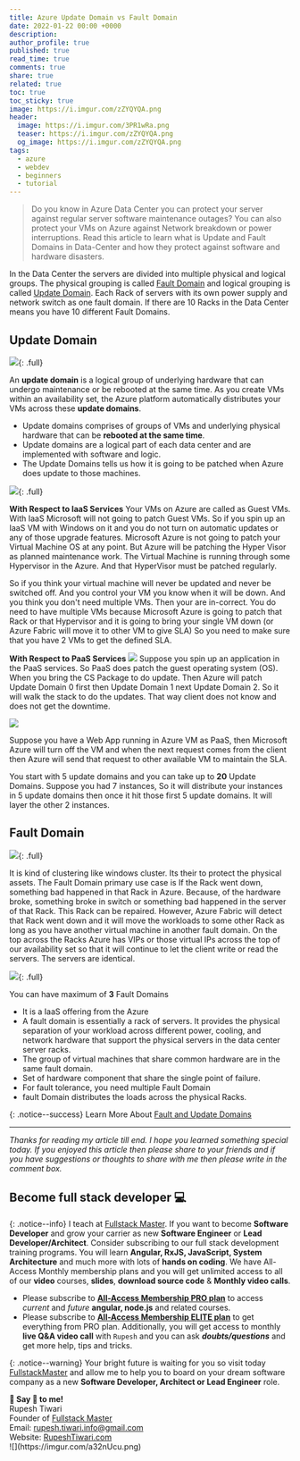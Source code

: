 ```yaml
---
title: Azure Update Domain vs Fault Domain
date: 2022-01-22 00:00 +0000
description:
author_profile: true
published: true
read_time: true
comments: true
share: true
related: true
toc: true
toc_sticky: true
image: https://i.imgur.com/zZYQYQA.png
header:
  image: https://i.imgur.com/3PR1wRa.png
  teaser: https://i.imgur.com/zZYQYQA.png
  og_image: https://i.imgur.com/zZYQYQA.png
tags:
  - azure
  - webdev
  - beginners
  - tutorial
---
```


> Do you know in Azure Data Center you can protect your server against regular server software maintenance outages? You can also protect your VMs on Azure against Network breakdown or power interruptions. Read this article to learn what is Update and Fault Domains in Data-Center and how they protect against software and hardware disasters.

In the Data Center the servers are divided into multiple physical and logical groups. The physical grouping is called [Fault Domain](#why-do-we-separate-servers-in-different-racks) and logical grouping is called [Update Domain](#why-group-servers-in-update-domains). Each Rack of servers with its own power supply and network switch as one fault domain. If there are 10 Racks in the Data Center means you have 10 different Fault Domains.

## Update Domain

![](https://imgur.com/go8fjZ9.png){: .full}

An **update domain** is a logical group of underlying hardware that can undergo maintenance or be rebooted at the same time. As you create VMs within an availability set, the Azure platform automatically distributes your VMs across these **update domains**.

- Update domains comprises of groups of VMs and underlying physical hardware that can be **rebooted at the same time**.
- Update domains are a logical part of each data center and are implemented with software and logic.
- The Update Domains tells us how it is going to be patched when Azure does update to those machines.

![](https://imgur.com/FmgxQu5.png){: .full}

**With Respect to IaaS Services**
Your VMs on Azure are called as Guest VMs. With IaaS Microsoft will not going to patch Guest VMs. So if you spin up an IaaS VM with Windows on it and you do not turn on automatic updates or any of those upgrade features. Microsoft Azure is not going to patch your Virtual Machine OS at any point. But Azure will be patching the Hyper Visor as planned maintenance work. The Virtual Machine is running through some Hypervisor in the Azure. And that HyperVisor must be patched regularly.

So if you think your virtual machine will never be updated and never be switched off. And you control your VM you know when it will be down. And you think you don't need multiple VMs. Then your are in-correct. You do need to have multiple VMs because Microsoft Azure is going to patch that Rack or that Hypervisor and it is going to bring your single VM down (or Azure Fabric will move it to other VM to give SLA) So you need to make sure that you have 2 VMs to get the defined SLA.

**With Respect to PaaS Services**
![](https://imgur.com/IhbZ0o1.png)
Suppose you spin up an application in the PaaS services. So PaaS does patch the guest operating system (OS). When you bring the CS Package to do update. Then Azure will patch Update Domain 0 first then Update Domain 1 next Update Domain 2. So it will walk the stack to do the updates. That way client does not know and does not get the downtime.

![](https://imgur.com/WSze6Do.png)

Suppose you have a Web App running in Azure VM as PaaS, then Microsoft Azure will turn off the VM and when the next request comes from the client then Azure will send that request to other available VM to maintain the SLA.

You start with 5 update domains and you can take up to **20** Update Domains. Suppose you had 7 instances, So it will distribute your instances in 5 update domains then once it hit those first 5 update domains. It will layer the other 2 instances.

## Fault Domain

![](https://imgur.com/8nolkCg.png){: .full}

It is kind of clustering like windows cluster. Its their to protect the physical assets. The Fault Domain primary use case is If the Rack went down, something bad happened in that Rack in Azure. Because, of the hardware broke, something broke in switch or something bad happened in the server of that Rack. This Rack can be repaired. However, Azure Fabric will detect that Rack went down and it will move the workloads to some other Rack as long as you have another virtual machine in another fault domain. On the top across the Racks Azure has VIPs or those virtual IPs across the top of our availability set so that it will continue to let the client write or read the servers. The servers are identical.

![](https://i.imgur.com/lSGq9iI.png){: .full}

You can have maximum of **3** Fault Domains

- It is a IaaS offering from the Azure
- A fault domain is essentially a rack of servers. It provides the physical separation of your workload across different power, cooling, and network hardware that support the physical servers in the data center server racks.
- The group of virtual machines that share common hardware are in the same fault domain.
- Set of hardware component that share the single point of failure.
- For fault tolerance, you need multiple Fault Domain
- fault Domain distributes the loads across the physical Racks.

{: .notice--success}
Learn More About [Fault and Update Domains](https://docs.microsoft.com/en-us/azure/virtual-machines/availability)

---

_Thanks for reading my article till end. I hope you learned something special today. If you enjoyed this article then please share to your friends and if you have suggestions or thoughts to share with me then please write in the comment box._

## Become full stack developer 💻

{: .notice--info}
I teach at [Fullstack Master](https://www.fullstackmaster.net). If you want to become **Software Developer** and grow your carrier as new **Software Engineer** or **Lead Developer/Architect**. Consider subscribing to our full stack development training programs. You will learn **Angular, RxJS, JavaScript, System Architecture** and much more with lots of **hands on coding**. We have All-Access Monthly membership plans and you will get unlimited access to all of our **video** courses, **slides**, **download source code** & **Monthly video calls**.

- Please subscribe to **[All-Access Membership PRO plan](https://www.fullstackmaster.net/pro)** to access _current_ and _future_ **angular, node.js** and related courses.
- Please subscribe to **[All-Access Membership ELITE plan](https://www.fullstackmaster.net/elite)** to get everything from PRO plan. Additionally, you will get access to monthly **live Q&A video call** with `Rupesh` and you can ask **_doubts/questions_** and get more help, tips and tricks.

{: .notice--warning}
Your bright future is waiting for you so visit today [FullstackMaster](www.fullstackmaster.net) and allow me to help you to board on your dream software company as a new **Software Developer, Architect or Lead Engineer** role.

<div class="notice--success">
<strong>💖 Say 👋 to me!</strong>
<br>Rupesh Tiwari
<br>Founder of <a href="https://www.fullstackmaster.net">Fullstack Master </a>
<br>Email: <a href="mailto:rupesh.tiwari.info@gmail.com?subject=Hi">rupesh.tiwari.info@gmail.com</a>
<br>Website: <a href="https://www.rupeshtiwari.com">RupeshTiwari.com </a>
</div>
![](https://imgur.com/a32nUcu.png)
